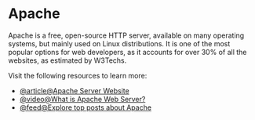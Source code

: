 # Apache

Apache is a free, open-source HTTP server, available on many operating systems, but mainly used on Linux distributions. It is one of the most popular options for web developers, as it accounts for over 30% of all the websites, as estimated by W3Techs.

Visit the following resources to learn more:

- [@article@Apache Server Website](https://httpd.apache.org/)
- [@video@What is Apache Web Server?](https://www.youtube.com/watch?v=kaaenHXO4t4)
- [@feed@Explore top posts about Apache](https://app.daily.dev/tags/apache?ref=roadmapsh)
